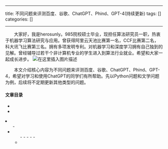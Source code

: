 
--- 
title:  不同问题来评测百度、谷歌、ChatGPT、Phind、GPT-4(持续更新) 
tags: []
categories: [] 

---
  大家好，我是herosunly。985院校硕士毕业，现担任算法研究员一职，热衷于机器学习算法研究与应用。曾获得阿里云天池比赛第一名，CCF比赛第二名，科大讯飞比赛第三名。拥有多项发明专利。对机器学习和深度学习拥有自己独到的见解。曾经辅导过若干个非计算机专业的学生进入到算法行业就业。希望和大家一起成长进步。 <img src="https://img-blog.csdnimg.cn/7bf05062b1fb43cbb907bd29d15508b7.png#pic_center" alt="在这里插入图片描述">

  本文介绍核心内容为不同问题来评测百度、谷歌、ChatGPT、Phind、GPT-4，希望对学习和使用ChatGPT的同学们有所帮助。先以Python问题和文学问题为例，后续将不定期更新其他类型的问题。 

#### 文章目录

  - 
  - 
  <li>
   <ul>
    - 
    <li>
     <ul>
      - 
      - 
      - 
      - 
      - 
      <li>
     